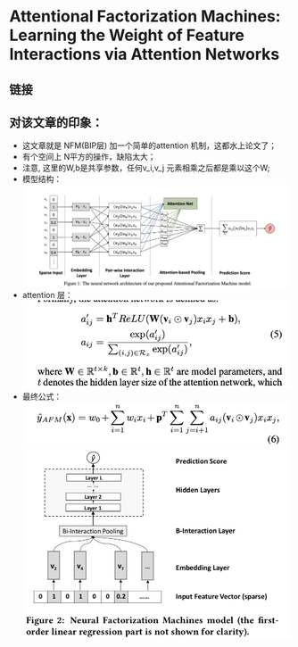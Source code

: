 # Attentional Factorization Machines: Learning the Weight of Feature Interactions via Attention Networks

## 链接

## 对该文章的印象：
- 这文章就是 NFM(BIP层) 加一个简单的attention 机制，这都水上论文了；
- 有个空间上 N平方的操作，缺陷太大；
- 注意, 这里的W,b是共享参数，任何v_i,v_j 元素相乘之后都是乘以这个W;
- 模型结构：![Drag Racing](../pics/AFM/AFM_1.jpg)
- attention 层： ![Drag Racing](../pics/AFM/AFM_3.jpg)
- 最终公式：![Drag Racing](../pics/AFM/AFM_2.jpg)
![Drag Racing](../pics/NFM/NFM_1.jpg)
